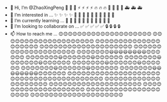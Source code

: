 - 👋 Hi, I’m @ZhaoXingPeng :art: :art: :art: :zap: :zap: :zap: :zap: :fire: :fire: :fire: :bug: :bug: :bug: :bug: :ambulance: :ambulance: :ambulance:
- 👀 I’m interested in ... :sparkles: :sparkles: :sparkles: :sparkles: :memo: :memo: :memo: :memo: :memo: :rocket: :rocket: :rocket: :rocket: :rocket:
- 🌱 I’m currently learning ... :lipstick: :lipstick: :lipstick: :lipstick: :lipstick: :lipstick: :lipstick: :lipstick: :lipstick: :lipstick: :lipstick:
- 💞️ I’m looking to collaborate on ... :white_check_mark: :white_check_mark: :white_check_mark: :white_check_mark: :white_check_mark: :lock: :lock: :lock: :lock:
- 📫 How to reach me ...
 😊😊😊😊😊😊😊😊😊😊😊😊😊😊😊😊😊😊😊😊
😊😊😊😊😊😊😊😊😊😊😊😊😊😊😊😊😊😊😊😊
😊😊😊😊😊😊😊😊😊😊😊😊😊😊😊😊😊😊😊😊
😊😊😊😊😊😊😊😊😊😊😊😊😊😊😊😊😊😊😊😊
😊😊😊😊😊😊😊😊😊😊😊😊😊😊😊😊😊😊😊😊
😊😊😊😊😊😊😊😃😃😃😃😃😃😃😃😊😊😊😊😊😊
😊😊😊😊😊😊😊😃😊😊😊😊😊😊😃😊😊😊😊😊😊
😊😊😊😊😊😊😊😃😊😊😊😊😊😊😃😊😊😊😊😊😊
😊😊😊😊😊😊😊😃😊😊😊😊😊😊😃😊😊😊😊😊😊
😊😊😊😊😊😊😊😃😊😊😊😊😊😊😃😊😊😊😊😊😊
😊😊😊😊😊😊😊😃😃😃😃😃😃😃😃😊😊😊😊😊😊
😊😊😊😊😊😊😊😊😊😊😊😊😊😊😊😊😊😊😊😊
😊😊😊😊😊😊😊😊😊😊😊😊😊😊😊😊😊😊😊😊
😊😊😊😊😊😊😊😊😊😊😊😊😊😊😊😊😊😊😊😊
😊😊😊😊😊😊😊😊😊😊😊😊😊😊😊😊😊😊😊😊
😊😊😊😊😊😊😊😊😊😊😊😊😊😊😊😊😊😊😊😊
😊😊😊😊😊😊😊😊😊😊😊😊😊😊😊😊😊😊😊😊
😊😊😊😊😊😊😊😊😊😊😊😊😊😊😊😊😊😊😊😊
<!---
ZhaoXingPeng/ZhaoXingPeng is a ✨ special ✨ repository because its `README.md` (this file) appears on your GitHub profile.
You can click the Preview link to take a look at your changes.
--->
